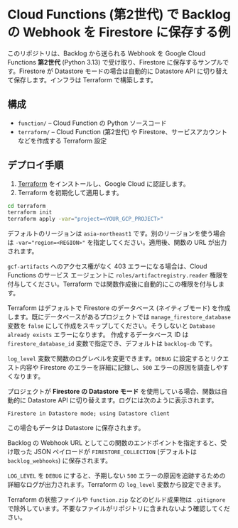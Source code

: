 # Cloud Functions (第2世代) で Backlog の Webhook を Firestore に保存する例

このリポジトリは、Backlog から送られる Webhook を Google Cloud Functions **第2世代** (Python 3.13) で受け取り、Firestore に保存するサンプルです。Firestore が Datastore モードの場合は自動的に Datastore API に切り替えて保存します。インフラは Terraform で構築します。

## 構成

- `function/` – Cloud Function の Python ソースコード
- `terraform/` – Cloud Function (第2世代) や Firestore、サービスアカウントなどを作成する Terraform 設定

## デプロイ手順

1. [Terraform](https://www.terraform.io/) をインストールし、Google Cloud に認証します。
2. Terraform を初期化して適用します。

```bash
cd terraform
terraform init
terraform apply -var="project=<YOUR_GCP_PROJECT>"
```

デフォルトのリージョンは `asia-northeast1` です。別のリージョンを使う場合は `-var="region=<REGION>"` を指定してください。適用後、関数の URL が出力されます。

`gcf-artifacts` へのアクセス権がなく 403 エラーになる場合は、Cloud Functions のサービス エージェントに `roles/artifactregistry.reader` 権限を付与してください。Terraform では関数作成後に自動的にこの権限を付与します。

Terraform はデフォルトで Firestore のデータベース (ネイティブモード) を作成します。既にデータベースがあるプロジェクトでは `manage_firestore_database` 変数を `false` にして作成をスキップしてください。そうしないと `Database already exists` エラーになります。
作成するデータベース ID は `firestore_database_id` 変数で指定でき、デフォルトは `backlog-db` です。

`log_level` 変数で関数のログレベルを変更できます。`DEBUG` に設定するとリクエスト内容や Firestore のエラーを詳細に記録し、`500` エラーの原因を調査しやすくなります。

プロジェクトが **Firestore の Datastore モード** を使用している場合、関数は自動的に Datastore API に切り替えます。ログには次のように表示されます。

```
Firestore in Datastore mode; using Datastore client
```

この場合もデータは Datastore に保存されます。

Backlog の Webhook URL としてこの関数のエンドポイントを指定すると、受け取った JSON ペイロードが `FIRESTORE_COLLECTION` (デフォルトは `backlog_webhooks`) に保存されます。

`LOG_LEVEL` を `DEBUG` にすると、予期しない `500` エラーの原因を追跡するための詳細なログが出力されます。Terraform の `log_level` 変数から設定できます。

Terraform の状態ファイルや `function.zip` などのビルド成果物は `.gitignore` で除外しています。不要なファイルがリポジトリに含まれないよう確認してください。
